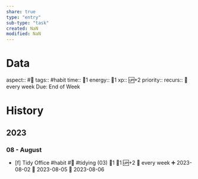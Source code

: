 ```yaml
---
share: true
type: "entry"
sub-type: "task"
created: NaN 
modified: NaN
---
```

# Data
aspect:: #🧹
tags:: #habit
time:: 🍅1
energy:: 🥄1
xp:: 🆙+2
priority:: 
recurs:: 🔁 every week
Due: End of Week
# History
## 2023
### 08 - August
- [f] Tidy Office #habit #🧹 #tidying (03) 🍅1 🥄1 🆙+2 🔁 every week ➕ 2023-08-02 🛫 2023-08-05 📅 2023-08-06